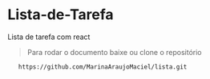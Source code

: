 # Lista-de-Tarefa
 Lista de tarefa com react

 > Para rodar o documento baixe ou clone o repositório

 ```
    https://github.com/MarinaAraujoMaciel/lista.git
 ```
